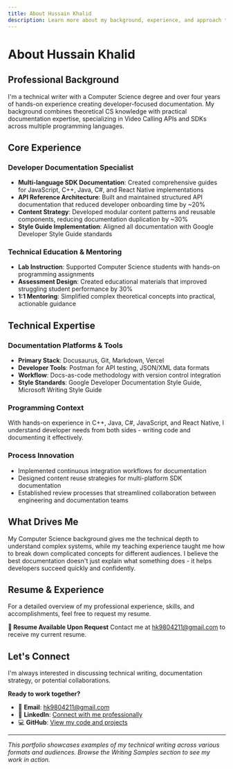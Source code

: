 ```yaml
---
title: About Hussain Khalid
description: Learn more about my background, experience, and approach to technical writing and documentation.
---
```


# About Hussain Khalid

## Professional Background

I'm a technical writer with a Computer Science degree and over four years of hands-on experience creating developer-focused documentation. My background combines theoretical CS knowledge with practical documentation expertise, specializing in Video Calling APIs and SDKs across multiple programming languages.

## Core Experience

### Developer Documentation Specialist
- **Multi-language SDK Documentation**: Created comprehensive guides for JavaScript, C++, Java, C#, and React Native implementations
- **API Reference Architecture**: Built and maintained structured API documentation that reduced developer onboarding time by ~20%
- **Content Strategy**: Developed modular content patterns and reusable components, reducing documentation duplication by ~30%
- **Style Guide Implementation**: Aligned all documentation with Google Developer Style Guide standards

### Technical Education & Mentoring
- **Lab Instruction**: Supported Computer Science students with hands-on programming assignments
- **Assessment Design**: Created educational materials that improved struggling student performance by 30%
- **1:1 Mentoring**: Simplified complex theoretical concepts into practical, actionable guidance

## Technical Expertise

### Documentation Platforms & Tools
- **Primary Stack**: Docusaurus, Git, Markdown, Vercel
- **Developer Tools**: Postman for API testing, JSON/XML data formats
- **Workflow**: Docs-as-code methodology with version control integration
- **Style Standards**: Google Developer Documentation Style Guide, Microsoft Writing Style Guide

### Programming Context
With hands-on experience in C++, Java, C#, JavaScript, and React Native, I understand developer needs from both sides - writing code and documenting it effectively.

### Process Innovation
- Implemented continuous integration workflows for documentation
- Designed content reuse strategies for multi-platform SDK documentation
- Established review processes that streamlined collaboration between engineering and documentation teams

## What Drives Me

My Computer Science background gives me the technical depth to understand complex systems, while my teaching experience taught me how to break down complicated concepts for different audiences. I believe the best documentation doesn't just explain what something does - it helps developers succeed quickly and confidently.

## Resume & Experience

For a detailed overview of my professional experience, skills, and accomplishments, feel free to request my resume.

**📄 Resume Available Upon Request**
Contact me at [hk9804211@gmail.com](mailto:hk9804211@gmail.com?subject=Resume%20Request) to receive my current resume.

## Let's Connect

I'm always interested in discussing technical writing, documentation strategy, or potential collaborations.

**Ready to work together?**
- 📧 **Email**: [hk9804211@gmail.com](mailto:hk9804211@gmail.com?subject=Portfolio%20Inquiry)
- 💼 **LinkedIn**: [Connect with me professionally](https://linkedin.com/in/b825b712a)
- 💻 **GitHub**: [View my code and projects](https://github.com/hussain-khalid)

---

*This portfolio showcases examples of my technical writing across various formats and audiences. Browse the Writing Samples section to see my work in action.*